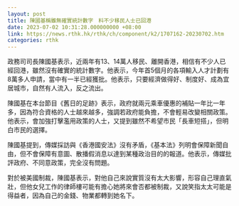 ```yaml
---
layout: post
title: 陳國基稱雖無確實統計數字　料不少移民人士已回港
date: 2023-07-02 10:31:28.000000000 +08:00
link: https://news.rthk.hk/rthk/ch/component/k2/1707162-20230702.htm
categories: rthk
---
```


政務司司長陳國基表示，近兩年有13、14萬人移民、離開香港，相信有不少人已經回港，雖然沒有確實的統計數字。他表示，今年首5個月的各項輸入人才計劃有8萬多人申請，當中有一半已經獲批。他表示，只要經濟做得好、制度好、成為宜居城市，自然有人流入，反之流出。

陳國基在本台節目《舊日的足跡》表示，政府就兩元乘車優惠的補貼一年比一年多，因為符合資格的人士越來越多，強調若政府能負擔，不會輕易改變相關政策。他表示，會加強打擊濫用政策的人士，又提到雖然不希望市民「長車短搭」，但明白市民的選擇。

陳國基提到，傳媒採訪與《香港國安法》沒有矛盾，《基本法》列明會保障新聞自由，但不會保障有意圖、散播假消息以達到某種政治目的的報道。他表示，傳媒批評政府、不同意政策，完全沒有問題。

對於被美國制裁，陳國基表示，對他自己來說實質沒有太大影響，形容自己理直氣壯，但他女兒工作的律師樓可能有擔心她將來會否都被制裁，又說笑指太太可能是得益者，因為自己的金錢、物業都轉到她名下。

